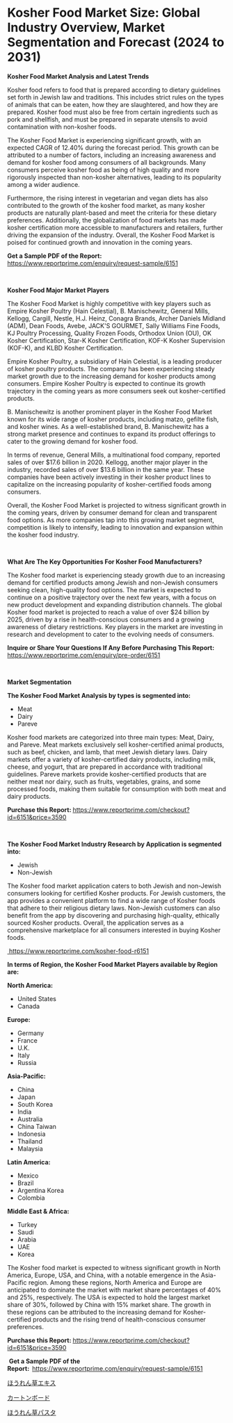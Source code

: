 <p><h1>Kosher Food Market Size: Global Industry Overview, Market Segmentation and Forecast (2024 to 2031)</h1></p><p><strong>Kosher Food Market Analysis and Latest Trends</strong></p>
<p><p>Kosher food refers to food that is prepared according to dietary guidelines set forth in Jewish law and traditions. This includes strict rules on the types of animals that can be eaten, how they are slaughtered, and how they are prepared. Kosher food must also be free from certain ingredients such as pork and shellfish, and must be prepared in separate utensils to avoid contamination with non-kosher foods.</p><p>The Kosher Food Market is experiencing significant growth, with an expected CAGR of 12.40% during the forecast period. This growth can be attributed to a number of factors, including an increasing awareness and demand for kosher food among consumers of all backgrounds. Many consumers perceive kosher food as being of high quality and more rigorously inspected than non-kosher alternatives, leading to its popularity among a wider audience.</p><p>Furthermore, the rising interest in vegetarian and vegan diets has also contributed to the growth of the kosher food market, as many kosher products are naturally plant-based and meet the criteria for these dietary preferences. Additionally, the globalization of food markets has made kosher certification more accessible to manufacturers and retailers, further driving the expansion of the industry. Overall, the Kosher Food Market is poised for continued growth and innovation in the coming years.</p></p>
<p><strong>Get a Sample PDF of the Report:&nbsp;</strong> <a href="https://www.reportprime.com/enquiry/request-sample/6151">https://www.reportprime.com/enquiry/request-sample/6151</a></p>
<p>&nbsp;</p>
<p><strong>Kosher Food Major Market Players</strong></p>
<p><p>The Kosher Food Market is highly competitive with key players such as Empire Kosher Poultry (Hain Celestial), B. Manischewitz, General Mills, Kellogg, Cargill, Nestle, H.J. Heinz, Conagra Brands, Archer Daniels Midland (ADM), Dean Foods, Avebe, JACK'S GOURMET, Sally Williams Fine Foods, KJ Poultry Processing, Quality Frozen Foods, Orthodox Union (OU), OK Kosher Certification, Star-K Kosher Certification, KOF-K Kosher Supervision (KOF-K), and KLBD Kosher Certification.</p><p>Empire Kosher Poultry, a subsidiary of Hain Celestial, is a leading producer of kosher poultry products. The company has been experiencing steady market growth due to the increasing demand for kosher products among consumers. Empire Kosher Poultry is expected to continue its growth trajectory in the coming years as more consumers seek out kosher-certified products.</p><p>B. Manischewitz is another prominent player in the Kosher Food Market known for its wide range of kosher products, including matzo, gefilte fish, and kosher wines. As a well-established brand, B. Manischewitz has a strong market presence and continues to expand its product offerings to cater to the growing demand for kosher food.</p><p>In terms of revenue, General Mills, a multinational food company, reported sales of over $17.6 billion in 2020. Kellogg, another major player in the industry, recorded sales of over $13.6 billion in the same year. These companies have been actively investing in their kosher product lines to capitalize on the increasing popularity of kosher-certified foods among consumers.</p><p>Overall, the Kosher Food Market is projected to witness significant growth in the coming years, driven by consumer demand for clean and transparent food options. As more companies tap into this growing market segment, competition is likely to intensify, leading to innovation and expansion within the kosher food industry.</p></p>
<p>&nbsp;</p>
<p><strong>What Are The Key Opportunities For Kosher Food Manufacturers?</strong></p>
<p><p>The Kosher food market is experiencing steady growth due to an increasing demand for certified products among Jewish and non-Jewish consumers seeking clean, high-quality food options. The market is expected to continue on a positive trajectory over the next few years, with a focus on new product development and expanding distribution channels. The global Kosher food market is projected to reach a value of over $24 billion by 2025, driven by a rise in health-conscious consumers and a growing awareness of dietary restrictions. Key players in the market are investing in research and development to cater to the evolving needs of consumers.</p></p>
<p><strong>Inquire or Share Your Questions If Any Before Purchasing This Report:</strong> <a href="https://www.reportprime.com/enquiry/pre-order/6151">https://www.reportprime.com/enquiry/pre-order/6151</a></p>
<p>&nbsp;</p>
<p><strong>Market Segmentation</strong></p>
<p><strong>The Kosher Food Market Analysis by types is segmented into:</strong></p>
<p><ul><li>Meat</li><li>Dairy</li><li>Pareve</li></ul></p>
<p><p>Kosher food markets are categorized into three main types: Meat, Dairy, and Pareve. Meat markets exclusively sell kosher-certified animal products, such as beef, chicken, and lamb, that meet Jewish dietary laws. Dairy markets offer a variety of kosher-certified dairy products, including milk, cheese, and yogurt, that are prepared in accordance with traditional guidelines. Pareve markets provide kosher-certified products that are neither meat nor dairy, such as fruits, vegetables, grains, and some processed foods, making them suitable for consumption with both meat and dairy products.</p></p>
<p><strong>Purchase this Report:&nbsp;</strong><a href="https://www.reportprime.com/checkout?id=6151&price=3590">https://www.reportprime.com/checkout?id=6151&price=3590</a></p>
<p>&nbsp;</p>
<p><strong>The Kosher Food Market Industry Research by Application is segmented into:</strong></p>
<p><ul><li>Jewish</li><li>Non-Jewish</li></ul></p>
<p><p>The Kosher food market application caters to both Jewish and non-Jewish consumers looking for certified Kosher products. For Jewish customers, the app provides a convenient platform to find a wide range of Kosher foods that adhere to their religious dietary laws. Non-Jewish customers can also benefit from the app by discovering and purchasing high-quality, ethically sourced Kosher products. Overall, the application serves as a comprehensive marketplace for all consumers interested in buying Kosher foods.</p></p>
<p><a href="https://www.reportprime.com/kosher-food-r6151">&nbsp;https://www.reportprime.com/kosher-food-r6151</a></p>
<p><strong>In terms of Region, the Kosher Food Market Players available by Region are:</strong></p>
<p>
    <p> <strong> North America: </strong>
        <ul>
            <li>United States</li>
            <li>Canada</li>
        </ul>
        </p> 
    <p> <strong> Europe: </strong>
        <ul>
            <li>Germany</li>
            <li>France</li>
            <li>U.K.</li>
            <li>Italy</li>
            <li>Russia</li>
        </ul>
        </p> 
    <p> <strong> Asia-Pacific: </strong>
        <ul>
            <li>China</li>
            <li>Japan</li>
            <li>South Korea</li>
            <li>India</li>
            <li>Australia</li>
            <li>China Taiwan</li>
            <li>Indonesia</li>
            <li>Thailand</li>
            <li>Malaysia</li>
        </ul>
        </p> 
    <p> <strong> Latin America: </strong>
        <ul>
            <li>Mexico</li>
            <li>Brazil</li>
            <li>Argentina Korea</li>
            <li>Colombia</li>
        </ul>
        </p> 
    <p> <strong> Middle East & Africa: </strong>
        <ul>
            <li>Turkey</li>
            <li>Saudi</li>
            <li>Arabia</li>
            <li>UAE</li>
            <li>Korea</li>
        </ul>
    </p>
    </p>
<p><p>The Kosher food market is expected to witness significant growth in North America, Europe, USA, and China, with a notable emergence in the Asia-Pacific region. Among these regions, North America and Europe are anticipated to dominate the market with market share percentages of 40% and 25%, respectively. The USA is expected to hold the largest market share of 30%, followed by China with 15% market share. The growth in these regions can be attributed to the increasing demand for Kosher-certified products and the rising trend of health-conscious consumer preferences.</p></p>
<p><strong>Purchase this Report: </strong><a href="https://www.reportprime.com/checkout?id=6151&price=3590">https://www.reportprime.com/checkout?id=6151&price=3590</a></p>
<p>&nbsp;<strong>Get a Sample PDF of the Report:&nbsp;&nbsp;</strong><a href="https://www.reportprime.com/enquiry/request-sample/6151">https://www.reportprime.com/enquiry/request-sample/6151</a></p>
<p><strong></strong></p>
<p><p><a href="https://github.com/DonaldShaw1965/Market-Research-Report-List-1/blob/main/973640618079.md">ほうれん草エキス</a></p><p><a href="https://medium.com/@jackparker654/2024%E5%B9%B4%E3%81%8B%E3%82%892031%E5%B9%B4%E3%81%BE%E3%81%A7%E3%81%AE%E6%9C%9F%E9%96%93%E3%81%AE%E3%82%AB%E3%83%BC%E3%83%88%E3%83%B3%E3%83%9C%E3%83%BC%E3%83%89%E5%B8%82%E5%A0%B4%E5%88%86%E6%9E%90%E3%81%A8%E3%82%B5%E3%82%A4%E3%82%BA%E4%BA%88%E6%B8%AC-1a89c9b0226e">カートンボード</a></p><p><a href="https://github.com/lababdou/Market-Research-Report-List-3/blob/main/186163518080.md">ほうれん草パスタ</a></p></p>